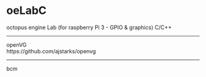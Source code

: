 # oeLabC
octopus engine Lab (for raspberry Pi 3 - GPIO &amp; graphics) C/C++



<hr />
openVG<br />
https://github.com/ajstarks/openvg <br />

<hr />
bcm
<br />

